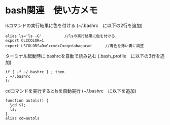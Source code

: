# bash関連　使い方メモ

lsコマンドの実行結果に色を付ける
(~/.bashrc　に以下の2行を追加)

    alias ls='ls -G'          //lsの実行結果に色を付ける
    export CLICOLOR=1
    export LSCOLORS=DxGxcxdxCxegedabagacad      //青色を薄い青に調整

ターミナル起動時に.bashrcを自動で読み込む
(.bash_profile　に以下の3行を追加)

    if [ -f ~/.bashrc ] ; then
    . ~/.bashrc
    fi

cdコマンドを実行するとlsを自動実行
(~/.bashrc　に以下を追加)

    function autols() {
      \cd $1;
      ls;
    }
    alias cd=autols